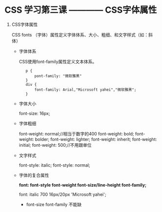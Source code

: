 # CSS 学习第三课 ———— CSS字体属性

1. CSS字体属性
   
   CSS fonts （字体）属性定义字体体系、大小、粗细、和文字样式（如：斜体）

   - 字体体系

        CSS使用font-family属性定义文本体系。

            p {
                pont-family: "微软雅黑"
            }
            div {
                font-family: Arial,"Microsoft yahei","微软雅黑";
            }
    
    - 字体大小

        font-size: 16px;

    - 字体粗细

        font-weight: normal;//相当于数字的400
        font-weight: bold;
        font-weight: bolder;
        font-weight: lighter;
        font-weight: inherit;
        font-weight: initial;
        font-weight: 500;//不用跟单位

    - 文字样式

        font-style: italic;
        font-style: normal;
    
    - 字体的复合属性

        <strong>font: font-style font-weight font-size/line-height font-family;</strong>
        
        font: italic 700 16px/20px 'Microsoft yahei';

        - font-size font-family 不能缺
